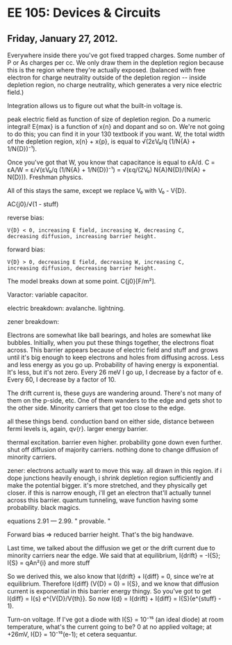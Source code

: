EE 105: Devices & Circuits
==========================
Friday, January 27, 2012.
-------------------------

Everywhere inside there you've got fixed trapped charges. Some number
of P or As charges per cc. We only draw them in the depletion region
because this is the region where they're actually exposed. (balanced
with free electron for charge neutrality outside of the depletion
region -- inside depletion region, no charge neutrality, which
generates a very nice electric field.)

Integration allows us to figure out what the built-in voltage is.

peak electric field as function of size of depletion region. Do a
numeric integral! E{max} is a function of x{n} and dopant and so
on. We're not going to do this; you can find it in your 130 textbook
if you want. W, the total width of the depletion region, x{n} + x{p},
is equal to √(2εV₀/q (1/N{A} + 1/N{D})⁻¹).

Once you've got that W, you know that capacitance is equal to εA/d. C
= εA/W = ε/√(εV₀/q (1/N{A} + 1/N{D})⁻¹) = √(εq/(2V₀) N{A}N{D}/(N{A} +
N{D})). Freshman physics.

All of this stays the same, except we replace V₀ with V₀ - V{D}.

AC{j0}/√(1 - stuff)


reverse bias:

	V{D} < 0, increasing E field, increasing W, decreasing C,
	decreasing diffusion, increasing barrier height.

forward bias:

	V{D} > 0, decreasing E field, decreasing W, increasing C,
	increasing diffusion, decreasing barrier height.

The model breaks down at some point. C{j0}[F/m²].

Varactor: variable capacitor.

electric breakdown: avalanche. lightning.

zener breakdown: 

Electrons are somewhat like ball bearings, and holes are somewhat like
bubbles. Initially, when you put these things together, the electrons
float across. This barrier appears because of electric field and stuff
and grows until it's big enough to keep electrons and holes from
diffusing across. Less and less energy as you go up. Probability of
having energy is exponential. It's less, but it's not zero. Every 26
meV I go up, I decrease by a factor of e. Every 60, I decrease by a
factor of 10.

The drift current is, these guys are wandering around. There's not
many of them on the p-side, etc. One of them wanders to the edge and
gets shot to the other side. Minority carriers that get too close to
the edge.

all these things bend. conduction band on either side, distance
between fermi levels is, again, qv{r}. larger energy barrier.

thermal excitation. barrier even higher. probability gone down even
further. shut off diffusion of majority carriers. nothing done to
change diffusion of minority carriers.

zener: electrons actually want to move this way. all drawn in this
region. if i dope junctions heavily enough, i shrink depletion region
sufficiently and make the potential bigger. it's more stretched, and
they physically get closer. if this is narrow enough, i'll get an
electron that'll actually tunnel across this barrier. quantum
tunneling, wave function having some probability. black magics.

equations 2.91 — 2.99. " provable. "

Forward bias ⇒ reduced barrier height. That's the big handwave.

Last time, we talked about the diffusion we get or the drift current
due to minority carriers near the edge. We said that at equilibrium,
I{drift} = -I{S}; I{S} = qAn²{i} and more stuff

So we derived this, we also know that I{drift} + I{diff} = 0, since
we're at equilibrium. Therefore I{diff} (V{D} = 0) = I{S}, and we know
that diffusion current is exponential in this barrier energy
thingy. So you've got to get I{diff} = I{s} e^{V{D}/V{th}}. So now
I{d} = I{drift} + I{diff} = I{S}(e^{stuff} - 1).

Turn-on voltage. If I've got a diode with I{S} = 10⁻¹⁵ (an ideal
diode) at room temperature, what's the current going to be? 0 at no
applied voltage; at +26mV, I{D} = 10⁻¹⁵(e-1); et cetera sequantur.
